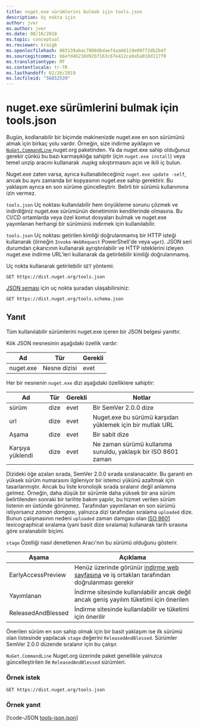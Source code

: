 ```yaml
---
title: nuget.exe sürümlerini bulmak için tools.json
description: Uç nokta için
author: jver
ms.author: jver
ms.date: 08/16/2018
ms.topic: conceptual
ms.reviewer: kraigb
ms.openlocfilehash: 003139abac7808dbdaef4aa66119e09772db2b4f
ms.sourcegitcommit: b6efd4b210d92bf163c67e412ca9a5a018d117f0
ms.translationtype: MT
ms.contentlocale: tr-TR
ms.lasthandoff: 02/26/2019
ms.locfileid: "56852539"
---
```

# <a name="toolsjson-for-discovering-nugetexe-versions"></a>nuget.exe sürümlerini bulmak için tools.json

Bugün, kodlanabilir bir biçimde makinenizde nuget.exe en son sürümünü almak için birkaç yolu vardır. Örneğin, size indirme ayıklayın ve [ `NuGet.CommandLine` ](https://www.nuget.org/packages/NuGet.CommandLine/) nuget.org paketinden. Ya da nuget.exe sahip olduğunuz gerekir çünkü bu bazı karmaşıklığa sahiptir (için `nuget.exe install`) veya temel unzip aracını kullanarak .nupkg sıkıştırmasını açın ve ikili iç bulun.

Nuget.exe zaten varsa, ayrıca kullanabileceğiniz `nuget.exe update -self`, ancak bu aynı zamanda bir kopyasının nuget.exe sahip gerektirir. Bu yaklaşım ayrıca en son sürüme güncelleştirir. Belirli bir sürümü kullanımına izin vermez.

`tools.json` Uç noktası kullanılabilir hem önyükleme sorunu çözmek ve indirdiğiniz nuget.exe sürümünün denetiminin kendilerinde olmasına. Bu CI/CD ortamlarda veya özel komut dosyaları bulmak ve nuget.exe yayımlanan herhangi bir sürümünü indirmek için kullanılabilir.

`tools.json` Uç noktası getirilen kimliği doğrulanmamış bir HTTP isteği kullanarak (örneğin `Invoke-WebRequest` PowerShell'de veya `wget`). JSON seri durumdan çıkarıcının kullanarak ayrıştırılabilir ve HTTP isteklerini izleyen nuget.exe indirme URL'leri kullanarak da getirilebilir kimliği doğrulanmamış.

Uç nokta kullanarak getirilebilir `GET` yöntemi:

    GET https://dist.nuget.org/tools.json

[JSON şeması](http://json-schema.org/) için uç nokta şuradan ulaşabilirsiniz:

    GET https://dist.nuget.org/tools.schema.json

## <a name="response"></a>Yanıt

Tüm kullanılabilir sürümlerini nuget.exe içeren bir JSON belgesi yanıttır.

Kök JSON nesnesinin aşağıdaki özellik vardır:

Ad      | Tür             | Gerekli
--------- | ---------------- | --------
nuget.exe | Nesne dizisi | evet

Her bir nesnenin `nuget.exe` dizi aşağıdaki özelliklere sahiptir:

Ad     | Tür   | Gerekli | Notlar
-------- | ------ | -------- | -----
sürüm  | dize | evet      | Bir SemVer 2.0.0 dize
url      | dize | evet      | Nuget.exe bu sürümü karşıdan yüklemek için bir mutlak URL
Aşama    | dize | evet      | Bir sabit dize
Karşıya yüklendi | dize | evet      | Ne zaman sürümü kullanıma sunuldu, yaklaşık bir ISO 8601 zaman

Dizideki öğe azalan sırada, SemVer 2.0.0 sırada sıralanacaktır. Bu garanti en yüksek sürüm numarasını ilgileniyor bir istemci yükünü azaltmak için tasarlanmıştır. Ancak bu liste kronolojik sırada sıralanır değil anlamına gelmez. Örneğin, daha düşük bir sürümle daha yüksek bir ana sürüm belirtilenden sonraki bir tarihte bakım yapılır, bu hizmet verilen sürüm listenin en üstünde görünmez. Tarafından yayımlanan en son sürümü istiyorsanız *zaman damgası*, yalnızca dizi tarafından sıralama `uploaded` dize. Bunun çalışmasının nedeni `uploaded` zaman damgası olan [ISO 8601](https://www.iso.org/iso-8601-date-and-time-format.html) lexicographical sıralama (yani basit dize sıralama) kullanarak tarih sırasına göre sıralanabilir biçimi.

`stage` Özelliği nasıl denetlenen Aracı'nın bu sürümü olduğunu gösterir. 

Aşama              | Açıklama
------------------ | ------
EarlyAccessPreview | Henüz üzerinde görünür [indirme web sayfasına](https://www.nuget.org/downloads) ve iş ortakları tarafından doğrulanması gerekir
Yayımlanan           | İndirme sitesinde kullanılabilir ancak değil ancak geniş yayılım tüketimi için önerilen
ReleasedAndBlessed | İndirme sitesinde kullanılabilir ve tüketimi için önerilir

Önerilen sürüm en son sahip olmak için bir basit yaklaşım ise ilk sürümü olan listesinde yapılacak `stage` değerini `ReleasedAndBlessed`. Sürümler SemVer 2.0.0 düzende sıralanır için bu çalışır.

`NuGet.CommandLine` Nuget.org üzerinde paket genellikle yalnızca güncelleştirilen ile `ReleasedAndBlessed` sürümleri.

### <a name="sample-request"></a>Örnek istek

    GET https://dist.nuget.org/tools.json

### <a name="sample-response"></a>Örnek yanıt

[!code-JSON [tools-json.json](./_data/tools-json.json)]
